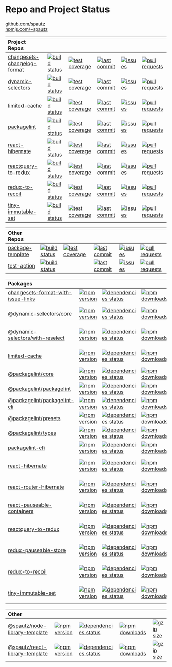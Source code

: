 # Repo and Project Status

[github.com/spautz](https://github.com/spautz)
<br>
[npmjs.com/~spautz](https://www.npmjs.com/~spautz)

| **Project Repos**                                                                    |                                                                                                                                                                |                                                                                                                                                                                     |                                                                                                                                                           |                                                                                                                                                    |                                                                                                                                                             |
| :----------------------------------------------------------------------------------- | -------------------------------------------------------------------------------------------------------------------------------------------------------------- | ----------------------------------------------------------------------------------------------------------------------------------------------------------------------------------- | --------------------------------------------------------------------------------------------------------------------------------------------------------- | -------------------------------------------------------------------------------------------------------------------------------------------------- | ----------------------------------------------------------------------------------------------------------------------------------------------------------- |
| [changesets-changelog-format](https://github.com/spautz/changesets-changelog-format) | [![build status](https://github.com/spautz/changesets-changelog-format/workflows/CI/badge.svg)](https://github.com/spautz/changesets-changelog-format/actions) | [![test coverage](https://img.shields.io/coveralls/github/spautz/changesets-changelog-format/main.svg)](https://coveralls.io/github/spautz/changesets-changelog-format?branch=main) | [![last commit](https://img.shields.io/github/last-commit/spautz/changesets-changelog-format.svg)](https://github.com/spautz/changesets-changelog-format) | [![issues](https://img.shields.io/github/issues/spautz/changesets-changelog-format)](https://github.com/spautz/changesets-changelog-format/issues) | [![pull requests](https://img.shields.io/github/issues-pr/spautz/changesets-changelog-format)](https://github.com/spautz/changesets-changelog-format/pulls) |
| [dynamic-selectors](https://github.com/spautz/dynamic-selectors)                     | [![build status](https://github.com/spautz/dynamic-selectors/workflows/CI/badge.svg)](https://github.com/spautz/dynamic-selectors/actions)                     | [![test coverage](https://img.shields.io/coveralls/github/spautz/dynamic-selectors/main.svg)](https://coveralls.io/github/spautz/dynamic-selectors?branch=main)                     | [![last commit](https://img.shields.io/github/last-commit/spautz/dynamic-selectors.svg)](https://github.com/spautz/dynamic-selectors)                     | [![issues](https://img.shields.io/github/issues/spautz/dynamic-selectors)](https://github.com/spautz/dynamic-selectors/issues)                     | [![pull requests](https://img.shields.io/github/issues-pr/spautz/dynamic-selectors)](https://github.com/spautz/dynamic-selectors/pulls)                     |
| [limited-cache](https://github.com/spautz/limited-cache)                             | [![build status](https://github.com/spautz/limited-cache/workflows/CI/badge.svg)](https://github.com/spautz/limited-cache/actions)                             | [![test coverage](https://img.shields.io/coveralls/github/spautz/limited-cache/main.svg)](https://coveralls.io/github/spautz/limited-cache?branch=main)                             | [![last commit](https://img.shields.io/github/last-commit/spautz/limited-cache.svg)](https://github.com/spautz/limited-cache)                             | [![issues](https://img.shields.io/github/issues/spautz/limited-cache)](https://github.com/spautz/limited-cache/issues)                             | [![pull requests](https://img.shields.io/github/issues-pr/spautz/limited-cache)](https://github.com/spautz/limited-cache/pulls)                             |
| [packagelint](https://github.com/spautz/packagelint)                                 | [![build status](https://github.com/spautz/packagelint/workflows/CI/badge.svg)](https://github.com/spautz/packagelint/actions)                                 | [![test coverage](https://img.shields.io/coveralls/github/spautz/packagelint/main.svg)](https://coveralls.io/github/spautz/packagelint?branch=main)                                 | [![last commit](https://img.shields.io/github/last-commit/spautz/packagelint.svg)](https://github.com/spautz/packagelint)                                 | [![issues](https://img.shields.io/github/issues/spautz/packagelint)](https://github.com/spautz/packagelint/issues)                                 | [![pull requests](https://img.shields.io/github/issues-pr/spautz/packagelint)](https://github.com/spautz/packagelint/pulls)                                 |
| [react-hibernate](https://github.com/spautz/react-hibernate)                         | [![build status](https://github.com/spautz/react-hibernate/workflows/CI/badge.svg)](https://github.com/spautz/react-hibernate/actions)                         | [![test coverage](https://img.shields.io/coveralls/github/spautz/react-hibernate/main.svg)](https://coveralls.io/github/spautz/react-hibernate?branch=main)                         | [![last commit](https://img.shields.io/github/last-commit/spautz/react-hibernate.svg)](https://github.com/spautz/react-hibernate)                         | [![issues](https://img.shields.io/github/issues/spautz/react-hibernate)](https://github.com/spautz/react-hibernate/issues)                         | [![pull requests](https://img.shields.io/github/issues-pr/spautz/react-hibernate)](https://github.com/spautz/react-hibernate/pulls)                         |
| [reactquery-to-redux](https://github.com/spautz/reactquery-to-redux)                 | [![build status](https://github.com/spautz/reactquery-to-redux/workflows/CI/badge.svg)](https://github.com/spautz/reactquery-to-redux/actions)                 | [![test coverage](https://img.shields.io/coveralls/github/spautz/reactquery-to-redux/main.svg)](https://coveralls.io/github/spautz/reactquery-to-redux?branch=main)                 | [![last commit](https://img.shields.io/github/last-commit/spautz/reactquery-to-redux.svg)](https://github.com/spautz/reactquery-to-redux)                 | [![issues](https://img.shields.io/github/issues/spautz/reactquery-to-redux)](https://github.com/spautz/reactquery-to-redux/issues)                 | [![pull requests](https://img.shields.io/github/issues-pr/spautz/reactquery-to-redux)](https://github.com/spautz/reactquery-to-redux/pulls)                 |
| [redux-to-recoil](https://github.com/spautz/redux-to-recoil)                         | [![build status](https://github.com/spautz/redux-to-recoil/workflows/CI/badge.svg)](https://github.com/spautz/redux-to-recoil/actions)                         | [![test coverage](https://img.shields.io/coveralls/github/spautz/redux-to-recoil/main.svg)](https://coveralls.io/github/spautz/redux-to-recoil?branch=main)                         | [![last commit](https://img.shields.io/github/last-commit/spautz/redux-to-recoil.svg)](https://github.com/spautz/redux-to-recoil)                         | [![issues](https://img.shields.io/github/issues/spautz/redux-to-recoil)](https://github.com/spautz/redux-to-recoil/issues)                         | [![pull requests](https://img.shields.io/github/issues-pr/spautz/redux-to-recoil)](https://github.com/spautz/redux-to-recoil/pulls)                         |
| [tiny-immutable-set](https://github.com/spautz/tiny-immutable-set)                   | [![build status](https://github.com/spautz/tiny-immutable-set/workflows/CI/badge.svg)](https://github.com/spautz/tiny-immutable-set/actions)                   | [![test coverage](https://img.shields.io/coveralls/github/spautz/tiny-immutable-set/main.svg)](https://coveralls.io/github/spautz/tiny-immutable-set?branch=main)                   | [![last commit](https://img.shields.io/github/last-commit/spautz/tiny-immutable-set.svg)](https://github.com/spautz/tiny-immutable-set)                   | [![issues](https://img.shields.io/github/issues/spautz/tiny-immutable-set)](https://github.com/spautz/tiny-immutable-set/issues)                   | [![pull requests](https://img.shields.io/github/issues-pr/spautz/tiny-immutable-set)](https://github.com/spautz/tiny-immutable-set/pulls)                   |

| **Other Repos**                                                |                                                                                                                                          |                                                                                                                                                               |                                                                                                                                     |                                                                                                                              |                                                                                                                                       |
| :------------------------------------------------------------- | ---------------------------------------------------------------------------------------------------------------------------------------- | ------------------------------------------------------------------------------------------------------------------------------------------------------------- | ----------------------------------------------------------------------------------------------------------------------------------- | ---------------------------------------------------------------------------------------------------------------------------- | ------------------------------------------------------------------------------------------------------------------------------------- |
| [package-template](https://github.com/spautz/package-template) | [![build status](https://github.com/spautz/package-template/workflows/CI/badge.svg)](https://github.com/spautz/package-template/actions) | [![test coverage](https://img.shields.io/coveralls/github/spautz/package-template/main.svg)](https://coveralls.io/github/spautz/package-template?branch=main) | [![last commit](https://img.shields.io/github/last-commit/spautz/package-template.svg)](https://github.com/spautz/package-template) | [![issues](https://img.shields.io/github/issues/spautz/package-template)](https://github.com/spautz/package-template/issues) | [![pull requests](https://img.shields.io/github/issues-pr/spautz/package-template)](https://github.com/spautz/package-template/pulls) |
| [test-action](https://github.com/spautz/test-action)           | [![build status](https://github.com/spautz/test-action/workflows/units-test/badge.svg)](https://github.com/spautz/test-action/actions)   |                                                                                                                                                               | [![last commit](https://img.shields.io/github/last-commit/spautz/test-action.svg)](https://github.com/spautz/test-action)           | [![issues](https://img.shields.io/github/issues/spautz/test-action)](https://github.com/spautz/test-action/issues)           | [![pull requests](https://img.shields.io/github/issues-pr/spautz/test-action)](https://github.com/spautz/test-action/pulls)           |

| **Packages**                                                                                                                                       |                                                                                                                                                         |                                                                                                                                                                                 |                                                                                                                                                            |                                                                                                                                                                           |
| :------------------------------------------------------------------------------------------------------------------------------------------------- | ------------------------------------------------------------------------------------------------------------------------------------------------------- | ------------------------------------------------------------------------------------------------------------------------------------------------------------------------------- | ---------------------------------------------------------------------------------------------------------------------------------------------------------- | ------------------------------------------------------------------------------------------------------------------------------------------------------------------------- |
| [changesets-format-with-issue-links](https://github.com/spautz/changesets-changelog-format/tree/main/packages/changesets-format-with-issue-links/) | [![npm version](https://img.shields.io/npm/v/changesets-format-with-issue-links.svg)](https://www.npmjs.com/package/changesets-format-with-issue-links) | [![dependencies status](https://img.shields.io/librariesio/release/npm/changesets-format-with-issue-links.svg)](https://libraries.io/github/spautz/changesets-changelog-format) | [![npm downloads](https://img.shields.io/npm/dm/changesets-format-with-issue-links.svg)](https://www.npmjs.com/package/changesets-format-with-issue-links) |                                                                                                                                                                           |
| [@dynamic-selectors/core](https://github.com/spautz/dynamic-selectors/tree/main/packages/core/)                                                    | [![npm version](https://img.shields.io/npm/v/@dynamic-selectors/core.svg)](https://www.npmjs.com/package/@dynamic-selectors/core)                       | [![dependencies status](https://img.shields.io/librariesio/release/npm/@dynamic-selectors/core.svg)](https://libraries.io/github/spautz/dynamic-selectors)                      | [![npm downloads](https://img.shields.io/npm/dm/@dynamic-selectors/core.svg)](https://www.npmjs.com/package/@dynamic-selectors/core)                       | [![gzip size](https://img.shields.io/bundlephobia/minzip/@dynamic-selectors/core.svg)](https://bundlephobia.com/package/@dynamic-selectors/core@latest)                   |
| [@dynamic-selectors/with-reselect](https://github.com/spautz/dynamic-selectors/tree/main/packages/with-reselect/)                                  | [![npm version](https://img.shields.io/npm/v/@dynamic-selectors/with-reselect.svg)](https://www.npmjs.com/package/@dynamic-selectors/with-reselect)     | [![dependencies status](https://img.shields.io/librariesio/release/npm/@dynamic-selectors/with-reselect.svg)](https://libraries.io/github/spautz/dynamic-selectors)             | [![npm downloads](https://img.shields.io/npm/dm/@dynamic-selectors/with-reselect.svg)](https://www.npmjs.com/package/@dynamic-selectors/with-reselect)     | [![gzip size](https://img.shields.io/bundlephobia/minzip/@dynamic-selectors/with-reselect.svg)](https://bundlephobia.com/package/@dynamic-selectors/with-reselect@latest) |
| [limited-cache](https://github.com/spautz/limited-cache)                                                                                           | [![npm version](https://img.shields.io/npm/v/limited-cache.svg)](https://www.npmjs.com/package/limited-cache)                                           | [![dependencies status](https://img.shields.io/librariesio/release/npm/limited-cache.svg)](https://libraries.io/github/spautz/limited-cache)                                    | [![npm downloads](https://img.shields.io/npm/dm/limited-cache.svg)](https://www.npmjs.com/package/limited-cache)                                           | [![gzip size](https://img.shields.io/bundlephobia/minzip/limited-cache.svg)](https://bundlephobia.com/package/limited-cache@latest)                                       |
| [@packagelint/core](https://github.com/spautz/packagelint/tree/main/packages/core)                                                                 | [![npm version](https://img.shields.io/npm/v/@packagelint/core.svg)](https://www.npmjs.com/package/@packagelint/core)                                   | [![dependencies status](https://img.shields.io/librariesio/release/npm/@packagelint/core.svg)](https://libraries.io/github/spautz/packagelint)                                  | [![npm downloads](https://img.shields.io/npm/dm/@packagelint/core.svg)](https://www.npmjs.com/package/@packagelint/core)                                   |                                                                                                                                                                           |
| [@packagelint/packagelint](https://github.com/spautz/packagelint/tree/main/packages/packagelint)                                                   | [![npm version](https://img.shields.io/npm/v/@packagelint/packagelint.svg)](https://www.npmjs.com/package/@packagelint/packagelint)                     | [![dependencies status](https://img.shields.io/librariesio/release/npm/@packagelint/packagelint.svg)](https://libraries.io/github/spautz/packagelint)                           | [![npm downloads](https://img.shields.io/npm/dm/@packagelint/packagelint.svg)](https://www.npmjs.com/package/@packagelint/packagelint)                     |                                                                                                                                                                           |
| [@packagelint/packagelint-cli](https://github.com/spautz/packagelint/tree/main/packages/packagelint-cli)                                           | [![npm version](https://img.shields.io/npm/v/@packagelint/packagelint-cli.svg)](https://www.npmjs.com/package/@packagelint/packagelint-cli)             | [![dependencies status](https://img.shields.io/librariesio/release/npm/@packagelint/packagelint-cli.svg)](https://libraries.io/github/spautz/packagelint)                       | [![npm downloads](https://img.shields.io/npm/dm/@packagelint/packagelint-cli.svg)](https://www.npmjs.com/package/@packagelint/packagelint-cli)             |                                                                                                                                                                           |
| [@packagelint/presets](https://github.com/spautz/packagelint/tree/main/packages/presets)                                                           | [![npm version](https://img.shields.io/npm/v/@packagelint/presets.svg)](https://www.npmjs.com/package/@packagelint/presets)                             | [![dependencies status](https://img.shields.io/librariesio/release/npm/@packagelint/presets.svg)](https://libraries.io/github/spautz/packagelint)                               | [![npm downloads](https://img.shields.io/npm/dm/@packagelint/presets.svg)](https://www.npmjs.com/package/@packagelint/presets)                             |                                                                                                                                                                           |
| [@packagelint/types](https://github.com/spautz/packagelint/tree/main/packages/types)                                                               | [![npm version](https://img.shields.io/npm/v/@packagelint/types.svg)](https://www.npmjs.com/package/@packagelint/types)                                 | [![dependencies status](https://img.shields.io/librariesio/release/npm/@packagelint/types.svg)](https://libraries.io/github/spautz/packagelint)                                 | [![npm downloads](https://img.shields.io/npm/dm/@packagelint/types.svg)](https://www.npmjs.com/package/@packagelint/types)                                 |                                                                                                                                                                           |
| [packagelint-cli](https://github.com/spautz/packagelint/tree/main/packages/packagelint-cli)                                                        | [![npm version](https://img.shields.io/npm/v/packagelint-cli.svg)](https://www.npmjs.com/package/packagelint-cli)                                       | [![dependencies status](https://img.shields.io/librariesio/release/npm/@packagelint/packagelint-cli.svg)](https://libraries.io/github/spautz/packagelint)                       | [![npm downloads](https://img.shields.io/npm/dm/packagelint-cli.svg)](https://www.npmjs.com/package/packagelint-cli)                                       |                                                                                                                                                                           |
| [react-hibernate](https://github.com/spautz/react-hibernate/tree/main/packages/react-hibernate/)                                                   | [![npm version](https://img.shields.io/npm/v/react-hibernate.svg)](https://www.npmjs.com/package/react-hibernate)                                       | [![dependencies status](https://img.shields.io/librariesio/release/npm/react-hibernate.svg)](https://libraries.io/github/spautz/react-hibernate)                                | [![npm downloads](https://img.shields.io/npm/dm/react-hibernate.svg)](https://www.npmjs.com/package/react-hibernate)                                       | [![gzip size](https://img.shields.io/bundlephobia/minzip/react-hibernate.svg)](https://bundlephobia.com/package/react-hibernate@latest)                                   |
| [react-router-hibernate](https://github.com/spautz/react-hibernate/tree/main/packages/react-router-hibernate/)                                     | [![npm version](https://img.shields.io/npm/v/react-router-hibernate.svg)](https://www.npmjs.com/package/react-router-hibernate)                         | [![dependencies status](https://img.shields.io/librariesio/release/npm/react-router-hibernate.svg)](https://libraries.io/github/spautz/react-hibernate)                         | [![npm downloads](https://img.shields.io/npm/dm/react-router-hibernate.svg)](https://www.npmjs.com/package/react-router-hibernate)                         | [![gzip size](https://img.shields.io/bundlephobia/minzip/react-router-hibernate.svg)](https://bundlephobia.com/package/react-router-hibernate@latest)                     |
| [react-pauseable-containers](https://github.com/spautz/react-hibernate/tree/main/packages/react-pauseable-containers/)                             | [![npm version](https://img.shields.io/npm/v/react-pauseable-containers.svg)](https://www.npmjs.com/package/react-pauseable-containers)                 | [![dependencies status](https://img.shields.io/librariesio/release/npm/react-pauseable-containers.svg)](https://libraries.io/github/spautz/react-hibernate)                     | [![npm downloads](https://img.shields.io/npm/dm/react-pauseable-containers.svg)](https://www.npmjs.com/package/react-pauseable-containers)                 | [![gzip size](https://img.shields.io/bundlephobia/minzip/react-pauseable-containers.svg)](https://bundlephobia.com/package/react-pauseable-containers@latest)             |
| [reactquery-to-redux](https://github.com/spautz/reactquery-to-redux)                                                                               | [![npm version](https://img.shields.io/npm/v/reactquery-to-redux.svg)](https://www.npmjs.com/package/reactquery-to-redux)                               | [![dependencies status](https://img.shields.io/librariesio/release/npm/reactquery-to-redux.svg)](https://libraries.io/github/spautz/reactquery-to-redux)                        | [![npm downloads](https://img.shields.io/npm/dm/reactquery-to-redux.svg)](https://www.npmjs.com/package/reactquery-to-redux)                               | [![gzip size](https://img.shields.io/bundlephobia/minzip/reactquery-to-redux.svg)](https://bundlephobia.com/package/reactquery-to-redux@latest)                           |
| [redux-pauseable-store](https://github.com/spautz/react-hibernate/tree/main/packages/redux-pauseable-store/)                                       | [![npm version](https://img.shields.io/npm/v/redux-pauseable-store.svg)](https://www.npmjs.com/package/redux-pauseable-store)                           | [![dependencies status](https://img.shields.io/librariesio/release/npm/redux-pauseable-store.svg)](https://libraries.io/github/spautz/react-hibernate)                          | [![npm downloads](https://img.shields.io/npm/dm/redux-pauseable-store.svg)](https://www.npmjs.com/package/redux-pauseable-store)                           | [![gzip size](https://img.shields.io/bundlephobia/minzip/redux-pauseable-store.svg)](https://bundlephobia.com/package/redux-pauseable-store@latest)                       |
| [redux-to-recoil](https://github.com/spautz/redux-to-recoil)                                                                                       | [![npm version](https://img.shields.io/npm/v/redux-to-recoil.svg)](https://www.npmjs.com/package/redux-to-recoil)                                       | [![dependencies status](https://img.shields.io/librariesio/release/npm/redux-to-recoil.svg)](https://libraries.io/github/spautz/redux-to-recoil)                                | [![npm downloads](https://img.shields.io/npm/dm/redux-to-recoil.svg)](https://www.npmjs.com/package/redux-to-recoil)                                       | [![gzip size](https://img.shields.io/bundlephobia/minzip/redux-to-recoil.svg)](https://bundlephobia.com/package/redux-to-recoil@latest)                                   |
| [tiny-immutable-set](https://github.com/spautz/tiny-immutable-set)                                                                                 | [![npm version](https://img.shields.io/npm/v/tiny-immutable-set.svg)](https://www.npmjs.com/package/tiny-immutable-set)                                 | [![dependencies status](https://img.shields.io/librariesio/release/npm/tiny-immutable-set.svg)](https://libraries.io/github/spautz/tiny-immutable-set)                          | [![npm downloads](https://img.shields.io/npm/dm/tiny-immutable-set.svg)](https://www.npmjs.com/package/tiny-immutable-set)                                 | [![gzip size](https://img.shields.io/bundlephobia/minzip/tiny-immutable-set.svg)](https://bundlephobia.com/package/tiny-immutable-set@latest)                             |

| **Other**                                                                                                               |                                                                                                                                                 |                                                                                                                                                                  |                                                                                                                                                    |                                                                                                                                                                       |
| :---------------------------------------------------------------------------------------------------------------------- | ----------------------------------------------------------------------------------------------------------------------------------------------- | ---------------------------------------------------------------------------------------------------------------------------------------------------------------- | -------------------------------------------------------------------------------------------------------------------------------------------------- | --------------------------------------------------------------------------------------------------------------------------------------------------------------------- |
| [@spautz/node-library-template](https://github.com/spautz/package-template/tree/main/packages/node-library-template/)   | [![npm version](https://img.shields.io/npm/v/@spautz/node-library-template.svg)](https://www.npmjs.com/package/@spautz/node-library-template)   | [![dependencies status](https://img.shields.io/librariesio/release/npm/@spautz/node-library-template.svg)](https://libraries.io/github/spautz/package-template)  | [![npm downloads](https://img.shields.io/npm/dm/@spautz/node-library-template.svg)](https://www.npmjs.com/package/@spautz/node-library-template)   | [![gzip size](https://img.shields.io/bundlephobia/minzip/@spautz/node-library-template.svg)](https://bundlephobia.com/package/@spautz/node-library-template@latest)   |
| [@spautz/react-library-template](https://github.com/spautz/package-template/tree/main/packages/react-library-template/) | [![npm version](https://img.shields.io/npm/v/@spautz/react-library-template.svg)](https://www.npmjs.com/package/@spautz/react-library-template) | [![dependencies status](https://img.shields.io/librariesio/release/npm/@spautz/react-library-template.svg)](https://libraries.io/github/spautz/package-template) | [![npm downloads](https://img.shields.io/npm/dm/@spautz/react-library-template.svg)](https://www.npmjs.com/package/@spautz/react-library-template) | [![gzip size](https://img.shields.io/bundlephobia/minzip/@spautz/react-library-template.svg)](https://bundlephobia.com/package/@spautz/react-library-template@latest) |

